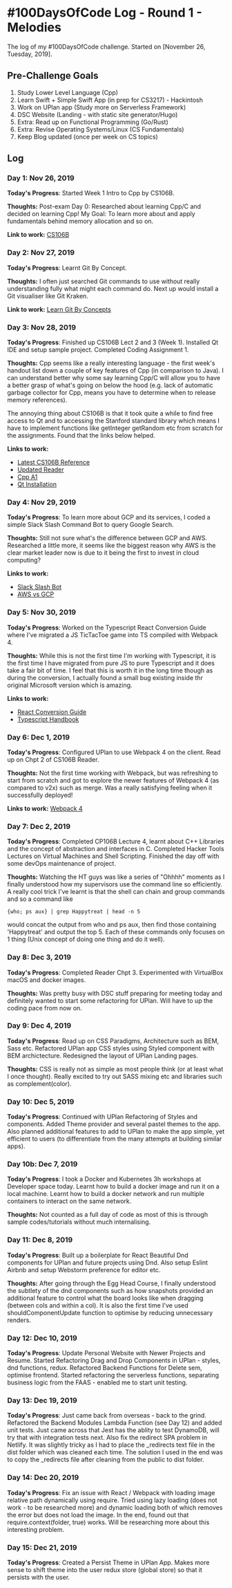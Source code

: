 # #100DaysOfCode Log - Round 1 - Melodies

The log of my #100DaysOfCode challenge. Started on [November 26, Tuesday, 2019].

## Pre-Challenge Goals

1. Study Lower Level Language (Cpp)
2. Learn Swift + Simple Swift App (in prep for CS3217) - Hackintosh 
3. Work on UPlan app (Study more on Serverless Framework)
4. DSC Website (Landing - with static site generator/Hugo)
5. Extra: Read up on Functional Programming (Go/Rust)
6. Extra: Revise Operating Systems/Linux (CS Fundamentals)
7. Keep Blog updated (once per week on CS topics)

## Log

### Day 1: Nov 26, 2019
**Today's Progress**: Started Week 1 Intro to Cpp by CS106B. 

**Thoughts:** Post-exam Day 0: Researched about learning Cpp/C and decided on learning Cpp! 
My Goal: To learn more about and apply  fundamentals behind memory allocation and so on. 

**Link to work:** [CS106B](https://see.stanford.edu/Course/CS106B)

### Day 2: Nov 27, 2019

**Today's Progress**: Learnt Git By Concept. 

**Thoughts:** I often just searched Git commands to use without really understanding fully what might each command do. Next up would install a Git visualiser like Git Kraken.

**Link to work:** [Learn Git By Concepts](https://dev.to/unseenwizzard/learn-git-concepts-not-commands-4gjc)

### Day 3: Nov 28, 2019

**Today's Progress**: Finished up CS106B Lect 2 and 3 (Week 1). Installed Qt IDE and setup sample project. Completed Coding Assignment 1. 

**Thoughts:** Cpp seems like a really interesting language - the first week's handout list down a couple of key features of Cpp (in comparison to Java). I can understand better why some say learning Cpp/C will allow you to have a better grasp of what's going on below the hood (e.g. lack of automatic garbage collector for Cpp, means you have to determine when to release memory references).

The annoying thing about CS106B is that it took quite a while to find free access to Qt and to accessing the Stanford standard library which means I have to implement functions like getInteger getRandom etc from scratch for the assignments. Found that the links below helped.

**Links to work:** 
- [Latest CS106B Reference](http://web.stanford.edu/class/cs106b//handouts/overview.html)
- [Updated Reader](http://web.stanford.edu/class/cs106b//handouts/CS106BX-Reader.pdf)
- [Cpp A1](http://web.stanford.edu/class/cs106b//assn/assn1.html)
- [Qt Installation](https://web.stanford.edu/dept/cs_edu/qt-creator/qt-creator-linux.shtml)

### Day 4: Nov 29, 2019

**Today's Progress**: To learn more about GCP and its services, I coded a simple Slack Slash Command Bot to query Google Search. 

**Thoughts:** Still not sure what's the difference between GCP and AWS. Researched a little more, it seems like the biggest reason why AWS is the clear market leader now is due to it being the first to invest in cloud computing? 

**Links to work:** 
- [Slack Slash Bot](https://cloud.google.com/functions/docs/tutorials/slack)
- [AWS vs GCP](https://kinsta.com/blog/google-cloud-vs-aws/)

### Day 5: Nov 30, 2019

**Today's Progress**: Worked on the Typescript React Conversion Guide where I've migrated a JS TicTacToe game into TS compiled with Webpack 4.

**Thoughts:** While this is not the first time I'm working with Typescript, it is the first time I have migrated from pure JS to pure Typescript and it does take a fair bit of time. I feel that this is worth it in the long time though as during the conversion, I actually found a small bug existing inside thr original Microsoft version which is amazing.

**Links to work:** 
- [React Conversion Guide](https://github.com/Happytreat/TypeScript-React-Conversion-Guide)
- [Typescript Handbook](https://www.typescriptlang.org/docs/handbook/migrating-from-javascript.html)

### Day 6: Dec 1, 2019
**Today's Progress**: Configured UPlan to use Webpack 4 on the client. Read up on Chpt 2 of CS106B Reader.

**Thoughts:** Not the first time working with Webpack, but was refreshing to start from scratch and got to explore the newer features of Webpack 4 (as compared to v2x) such as merge. Was a really satisfying feeling when it successfully deployed!

**Links to work:** [Webpack 4](https://webpack.js.org/guides/production/)

### Day 7: Dec 2, 2019

**Today's Progress**: Completed CP106B Lecture 4, learnt about C++ Libraries and the concept of abstraction and interfaces in C. Completed Hacker Tools Lectures on Virtual Machines and Shell Scripting. Finished the day off with some devOps maintenance of project.

**Thoughts:** Watching the HT guys was like a series of "Ohhhh" moments as I finally understood how my supervisors use the command line so efficiently. A really cool trick I've learnt is that the shell can chain and group commands and so a command like

```shell
{who; ps aux} | grep Happytreat | head -n 5
```

would concat the output from who and ps aux, then find those containing 'Happytreat' and output the top 5. Each of these commands only focuses on 1 thing (Unix concept of doing one thing and do it well).


### Day 8: Dec 3, 2019
**Today's Progress**: Completed Reader Chpt 3. Experimented with VirtualBox macOS and docker images.

**Thoughts:** Was pretty busy with DSC stuff preparing for meeting today and definitely wanted to start some refactoring for UPlan. Will have to up the coding pace from now on. 

### Day 9: Dec 4, 2019
**Today's Progress**: Read up on CSS Paradigms, Architecture such as BEM, Sass etc. Refactored UPlan app CSS styles using Styled component with BEM archictecture. Redesigned the layout of UPlan Landing pages. 

**Thoughts:** CSS is really not as simple as most people think (or at least what I once thought). Really excited to try out SASS mixing etc and libraries such as complement(color). 

### Day 10: Dec 5, 2019
**Today's Progress**: Continued with UPlan Refactoring of Styles and components. Added Theme provider and several pastel themes to the app. Also planned additional features to add to UPlan to make the app simple, yet efficient to users (to differentiate from the many attempts at building similar apps).

### Day 10b: Dec 7, 2019
**Today's Progress**: I took a Docker and Kubernetes 3h workshops at Developer space today. Learnt how to build a docker image and run it on a local machine. Learnt how to build a docker network and run multiple containers to interact on the same network.

**Thoughts:** Not counted as a full day of code as most of this is through sample codes/tutorials without much internalising.

### Day 11: Dec 8, 2019
**Today's Progress**: Built up a boilerplate for React Beautiful Dnd components for UPlan and future projects using Dnd. Also setup Eslint Airbnb and setup Webstorm preference for editor etc. 

**Thoughts:** After going through the Egg Head Course, I finally understood the subtlety of the dnd components such as how snapshots provided an additional feature to control what the board looks like when dragging (between cols and within a col). It is also the first time I've used shouldComponentUpdate function to optimise by reducing unnecessary renders.

### Day 12: Dec 10, 2019
**Today's Progress**: Update Personal Website with Newer Projects and Resume. Started Refactoring Drag and Drop Components in UPlan - styles, dnd functions, redux. Refactored Backend Functions for Delete sem, optimise frontend. Started refactoring the serverless functions, separating business logic from the FAAS - enabled me to start unit testing. 

### Day 13: Dec 19, 2019
**Today's Progress**: Just came back from overseas - back to the grind. Refactored the Backend Modules Lambda Function (see Day 12) and added unit tests. Just came across that Jest has the ablity to test DynamoDB, will try that with integration tests next. Also fix the redirect SPA problem in Netlify. It was slightly tricky as I had to place the _redirects text file in the dist folder which was cleaned each time. The solution I used in the end was to copy the _redirects file after cleaning from the public to dist folder. 

### Day 14: Dec 20, 2019
**Today's Progress**: Fix an issue with React / Webpack with loading image relative path dynamically using require. Tried using lazy loading (does not work - to be researched more) and dynamic loading both of which removes the error but does not load the image. In the end, found out that require.context(folder, true) works. Will be researching more about this interesting problem. 

### Day 15: Dec 21, 2019
**Today's Progress**: Created a Persist Theme in UPlan App. Makes more sense to shift theme into the user redux store (global store) so that it persists with the user. 